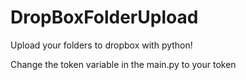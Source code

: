 # DropBoxFolderUpload
Upload your folders to dropbox with python!

Change the token variable in the main.py to your token
